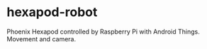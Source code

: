 # hexapod-robot
Phoenix Hexapod controlled by Raspberry Pi with Android Things. Movement and camera.
